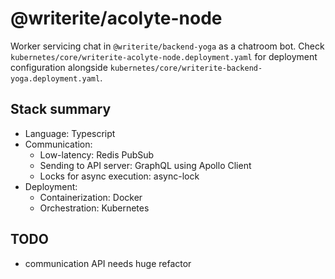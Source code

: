 # @writerite/acolyte-node

Worker servicing chat in `@writerite/backend-yoga` as a chatroom bot. Check `kubernetes/core/writerite-acolyte-node.deployment.yaml` for deployment configuration alongside `kubernetes/core/writerite-backend-yoga.deployment.yaml`.

## Stack summary

* Language: Typescript
* Communication:
  * Low-latency: Redis PubSub
  * Sending to API server: GraphQL using Apollo Client
  * Locks for async execution: async-lock
* Deployment:
  * Containerization: Docker
  * Orchestration: Kubernetes

## TODO

* communication API needs huge refactor